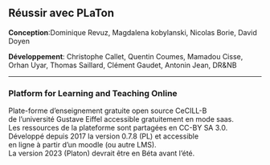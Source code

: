 ## Réussir avec PLaTon  

**Conception**:Dominique Revuz, Magdalena kobylanski, Nicolas Borie, David Doyen  

**Développement**: Christophe Callet, Quentin Coumes, Mamadou Cisse, Orhan Uyar, Thomas Saillard, Clément Gaudet, Antonin Jean, DR&NB  

---

###  Platform for Learning and Teaching Online

Plate-forme d’enseignement gratuite open source CeCILL-B  
de l’université Gustave Eiffel accessible gratuitement en mode saas.  
Les ressources de la plateforme sont partagées en CC-BY SA 3.0.  
Développé depuis 2017 la version 0.7.8 (PL) et accessible  
en ligne à partir d’un moodle (ou autre LMS).  
La version 2023 (Platon) devrait être en Béta avant l’été.  
